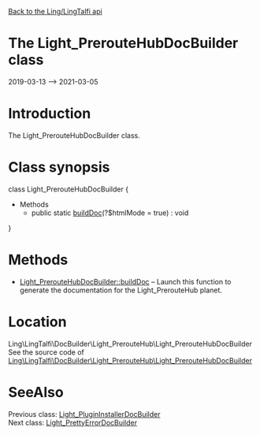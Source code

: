 [Back to the Ling/LingTalfi api](https://github.com/lingtalfi/LingTalfi/blob/master/doc/api/Ling/LingTalfi.md)



The Light_PrerouteHubDocBuilder class
================
2019-03-13 --> 2021-03-05






Introduction
============

The Light_PrerouteHubDocBuilder class.



Class synopsis
==============


class <span class="pl-k">Light_PrerouteHubDocBuilder</span>  {

- Methods
    - public static [buildDoc](https://github.com/lingtalfi/LingTalfi/blob/master/doc/api/Ling/LingTalfi/DocBuilder/Light_PrerouteHub/Light_PrerouteHubDocBuilder/buildDoc.md)(?$htmlMode = true) : void

}






Methods
==============

- [Light_PrerouteHubDocBuilder::buildDoc](https://github.com/lingtalfi/LingTalfi/blob/master/doc/api/Ling/LingTalfi/DocBuilder/Light_PrerouteHub/Light_PrerouteHubDocBuilder/buildDoc.md) &ndash; Launch this function to generate the documentation for the Light_PrerouteHub planet.





Location
=============
Ling\LingTalfi\DocBuilder\Light_PrerouteHub\Light_PrerouteHubDocBuilder<br>
See the source code of [Ling\LingTalfi\DocBuilder\Light_PrerouteHub\Light_PrerouteHubDocBuilder](https://github.com/lingtalfi/LingTalfi/blob/master/DocBuilder/Light_PrerouteHub/Light_PrerouteHubDocBuilder.php)



SeeAlso
==============
Previous class: [Light_PluginInstallerDocBuilder](https://github.com/lingtalfi/LingTalfi/blob/master/doc/api/Ling/LingTalfi/DocBuilder/Light_PluginInstaller/Light_PluginInstallerDocBuilder.md)<br>Next class: [Light_PrettyErrorDocBuilder](https://github.com/lingtalfi/LingTalfi/blob/master/doc/api/Ling/LingTalfi/DocBuilder/Light_PrettyError/Light_PrettyErrorDocBuilder.md)<br>
